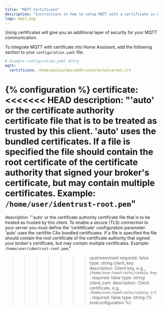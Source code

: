 ```yaml
---
title: "MQTT Certificate"
description: "Instructions on how to setup MQTT with a certificate in Home Assistant."
logo: mqtt.png
---
```


Using certificates will give you an additional layer of security for your MQTT communication. 

To integrate MQTT with certificate into Home Assistant, add the following section to your `configuration.yaml` file:

```yaml
# Example configuration.yaml entry
mqtt:
  certificate: /home/paulus/dev/addtrustexternalcaroot.crt
```

{% configuration %}
certificate:
<<<<<<< HEAD
  description: "'auto' or the certificate authority certificate file that is to be treated as trusted by this client. 'auto' uses the bundled certificates. If a file is specified the file should contain the root certificate of the certificate authority that signed your broker's certificate, but may contain multiple certificates. Example: `/home/user/identrust-root.pem`"
=======
  description: "'auto' or the certificate authority certificate file that is to be treated as trusted by this client. To enable a secure (TLS) connection to your server you must define the 'certitificate' configuration parameter. 'auto' uses the certifite CAs bundled certificates. If a file is specified the file should contain the root certificate of the certificate authority that signed your broker's certificate, but may contain multiple certificates. Example: `/home/user/identrust-root.pem`."
>>>>>>> upstream/next
  required: false
  type: string
client_key:
  description: Client key, e.g., `/home/user/owntracks/cookie.key`.
  required: false
  type: string
client_cert:
  description: Client certificate, e.g., `/home/user/owntracks/cookie.crt`.
  required: false
  type: string
{% endconfiguration %}
